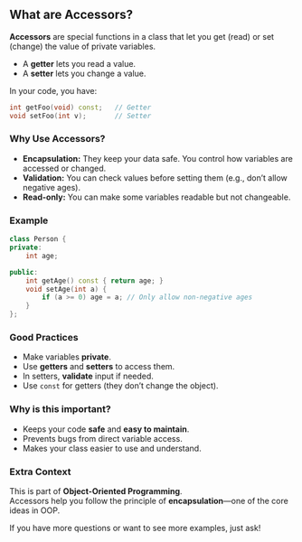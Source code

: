 ## What are Accessors?

**Accessors** are special functions in a class that let you get (read) or set (change) the value of private variables.  
- A **getter** lets you read a value.
- A **setter** lets you change a value.

In your code, you have:
```cpp
int getFoo(void) const;   // Getter
void setFoo(int v);       // Setter
```

### Why Use Accessors?

- **Encapsulation:** They keep your data safe. You control how variables are accessed or changed.
- **Validation:** You can check values before setting them (e.g., don’t allow negative ages).
- **Read-only:** You can make some variables readable but not changeable.

### Example

```cpp
class Person {
private:
    int age;

public:
    int getAge() const { return age; }
    void setAge(int a) {
        if (a >= 0) age = a; // Only allow non-negative ages
    }
};
```

### Good Practices

- Make variables **private**.
- Use **getters** and **setters** to access them.
- In setters, **validate** input if needed.
- Use `const` for getters (they don’t change the object).

### Why is this important?

- Keeps your code **safe** and **easy to maintain**.
- Prevents bugs from direct variable access.
- Makes your class easier to use and understand.

### Extra Context

This is part of **Object-Oriented Programming**.  
Accessors help you follow the principle of **encapsulation**—one of the core ideas in OOP.

If you have more questions or want to see more examples, just ask!